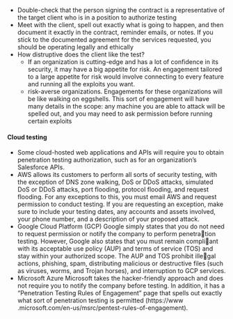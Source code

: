 - Double-check that the person signing the contract is a representative of the target client who is in a position to authorize testing
- Meet with the client, spell out exactly what is going to happen, and then document it exactly in the contract, reminder emails, or notes. If you stick to the documented agreement for the services requested, you should be operating legally and ethically
- How distruptive does the client like the test? 
	- If an organization is cutting-edge and has a lot of confidence in its security, it may have a big appetite for risk. An engagement tailored to a large appetite for risk would involve connecting to every feature and running all the exploits you want.
	- risk-averse organizations. Engagements for these organizations will be like walking on eggshells. This sort of engagement will have many details in the scope: any machine you are able to attack will be spelled out, and you may need to ask permission before running certain exploits

#### Cloud testing
- Some cloud-hosted web applications and APIs will require you to obtain penetration testing authorization, such as for an organization’s Salesforce APIs.
-  AWS allows its customers to perform all sorts of security testing, with the exception of DNS zone walking, DoS or DDoS attacks, simulated DoS or DDoS attacks, port flooding, protocol flooding, and request flooding. For any exceptions to this, you must email AWS and request permission to conduct testing. If you are requesting an exception, make sure to include your testing dates, any accounts and assets involved, your phone number, and a description of your proposed attack. 
- Google Cloud Platform (GCP) Google simply states that you do not need to request permission or notify the company to perform penetration testing. However, Google also states that you must remain compliant with its acceptable use policy (AUP) and terms of service (TOS) and stay within your authorized scope. The AUP and TOS prohibit illegal actions, phishing, spam, distributing malicious or destructive files (such as viruses, worms, and Trojan horses), and interruption to GCP services. 
- Microsoft Azure Microsoft takes the hacker-friendly approach and does not require you to notify the company before testing. In addition, it has a “Penetration Testing Rules of Engagement” page that spells out exactly what sort of penetration testing is permitted (https://www .microsoft.com/en-us/msrc/pentest-rules-of-engagement).